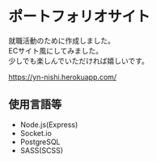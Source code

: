 
# ポートフォリオサイト
就職活動のために作成しました。  
ECサイト風にしてみました。  
少しでも楽しんでいただければ嬉しいです。  

https://yn-nishi.herokuapp.com/

## 使用言語等
- Node.js(Express)
- Socket.io
- PostgreSQL
- SASS(SCSS)
